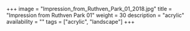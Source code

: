 +++
image = "Impression_from_Ruthven_Park_01_2018.jpg"
title = "Impression from Ruthven Park 01"
weight = 30
description = "acrylic"
availability = ""
tags = ["acrylic", "landscape"]
+++